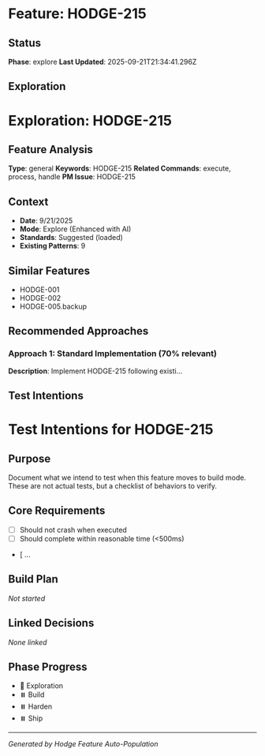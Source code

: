 # Feature: HODGE-215

## Status
**Phase**: explore
**Last Updated**: 2025-09-21T21:34:41.296Z

## Exploration
# Exploration: HODGE-215

## Feature Analysis
**Type**: general
**Keywords**: HODGE-215
**Related Commands**: execute, process, handle
**PM Issue**: HODGE-215

## Context
- **Date**: 9/21/2025
- **Mode**: Explore (Enhanced with AI)
- **Standards**: Suggested (loaded)
- **Existing Patterns**: 9


## Similar Features
- HODGE-001
- HODGE-002
- HODGE-005.backup




## Recommended Approaches


### Approach 1: Standard Implementation (70% relevant)
**Description**: Implement HODGE-215 following existi...

## Test Intentions
# Test Intentions for HODGE-215

## Purpose
Document what we intend to test when this feature moves to build mode.
These are not actual tests, but a checklist of behaviors to verify.

## Core Requirements
- [ ] Should not crash when executed
- [ ] Should complete within reasonable time (<500ms)
- [ ...

## Build Plan
_Not started_

## Linked Decisions
_None linked_




## Phase Progress
- 🔄 Exploration
- ⏸️ Build
- ⏸️ Harden
- ⏸️ Ship

---
_Generated by Hodge Feature Auto-Population_
